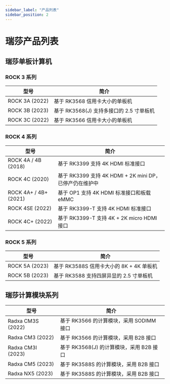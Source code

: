 ```yaml
---
sidebar_label: "产品列表"
sidebar_position: 2
---
```


# 瑞莎产品列表

## 瑞莎单板计算机

### ROCK 3 系列

| 型号                  | 简介                                                    |
| --------------------- | ------------------------------------------------------- |
| ROCK 3A (2022)       | 基于 RK3568 信用卡大小的单板机                     |
| ROCK 3B (2023)       | 基于 RK3568(J) 支持多接口的 2.5 寸单板机              |
| ROCK 3C (2022)       | 基于 RK3566 信用卡大小的单板机                       |

### ROCK 4 系列

| 型号                  | 简介                                                    |
| --------------------- | ------------------------------------------------------- |
| ROCK 4A / 4B (2018)   | 基于 RK3399 支持 4K HDMI 标准接口                       |
| ROCK 4C (2020)        | 基于 RK3399 支持 4K HDMI + 2K mini DP，已停产仍在维护中 |
| ROCK 4A+ / 4B+ (2021) | 基于 OP1 支持 4K HDMI 标准接口和板载 eMMC               |
| ROCK 4SE (2022)       | 基于 RK3399-T 支持 4K HDMI 标准接口                     |
| ROCK 4C+ (2022)       | 基于 RK3399-T 支持 4K + 2K micro HDMI 接口              |

### ROCK 5 系列

| 型号            | 简介                        |
| -------------- | --------------------------- |
| ROCK 5A (2023) | 基于 RK3588S 信用卡大小的 8K + 4K 单板机 |
| ROCK 5B (2023) | 基于 RK3588 支持四屏异显的 2.5 寸单板机 |


## 瑞莎计算模块系列

| 型号               | 简介                        |
| ----------------- | --------------------------- |
| Radxa CM3S (2022) | 基于 RK3566 的计算模块，采用 SODIMM 接口 |
| Radxa CM3  (2022) | 基于 RK3566 的计算模块，采用 B2B 接口 |
| Radxa CM3I (2023) | 基于 RK3568(J) 的计算模块，采用 B2B 接口 |
| Radxa CM5  (2023) | 基于 RK3588S 的计算模块，采用 B2B 接口 |
| Radxa NX5  (2023) | 基于 RK3588S 的计算模块，采用 B2B 接口 |
